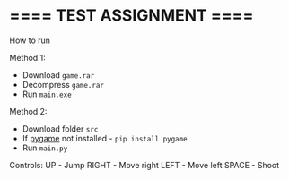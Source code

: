 # ==== TEST ASSIGNMENT ====

How to run

Method 1:
- Download ```game.rar```
- Decompress ```game.rar```
- Run ```main.exe```

Method 2:
- Download folder ```src```
- If [pygame](https://www.pygame.org/wiki/GettingStarted) not installed - ```pip install pygame```
- Run ```main.py```

Controls:
UP - Jump
RIGHT - Move right
LEFT - Move left
SPACE - Shoot
